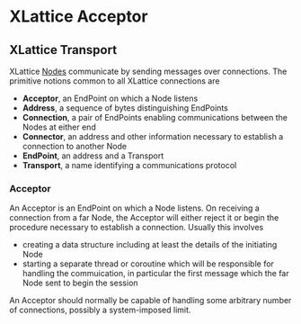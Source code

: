# XLattice Acceptor

## XLattice Transport

XLattice
[Nodes](https://jddixon.github.io/xlattice/node.html)
communicate by sending messages over connections.  The primitive 
notions common to all XLattice connections are

* **Acceptor**, an EndPoint on which a Node listens
* **Address**, a sequence of bytes distinguishing EndPoints
* **Connection**, a pair of EndPoints enabling communications between
  the Nodes at either end
* **Connector**, an address and other information necessary to establish
  a connection to another Node
* **EndPoint**, an address and a Transport
* **Transport**, a name identifying a communications protocol

### Acceptor

An Acceptor is an EndPoint on which a Node listens.  On receiving a
connection from a far Node, the Acceptor will either reject it or begin
the procedure necessary to establish a connection.  Usually this
involves

* creating a data structure including at least the details of the
  initiating Node
* starting a separate thread or coroutine which will be responsible
  for handling the commuication, in particular the first message
  which the far Node sent to begin the session

An Acceptor should normally be capable of handling some arbitrary 
number of connections, possibly a system-imposed limit.
